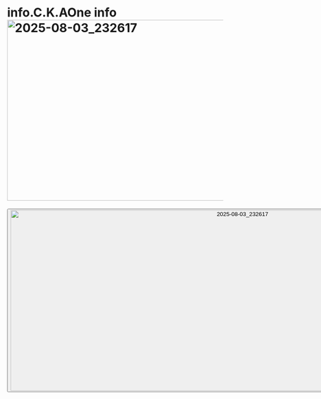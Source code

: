 # info.C.K.AOne info <img width="1066" height="422" alt="2025-08-03_232617" src="https://github.com/user-attachments/assets/356a8dbb-a285-44ff-a90d-54e3076693ef" />

<!DOCTYPE html>
<html lang="uk">
<head>
    <meta charset="UTF-8">
    <meta name="viewport" content="width=device-width, initial-scale=1.0">
    <title>Головна</title>
    <link rel="stylesheet" href="style.css">
</head>
<body>
    <div class="center">
        <button onclick="goToPhotoPage()"><img width="1066" height="422" alt="2025-08-03_232617" src="https://github.com/user-attachments/assets/97d04c7f-cd2b-4b28-89a7-a70bc12168ea" /></button>
    </div>
    <script src="script.js"></script>
</body>
</html>

